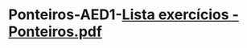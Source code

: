 # Ponteiros-AED1-[Lista exercícios - Ponteiros.pdf](https://github.com/user-attachments/files/16393645/Lista.exercicios.-.Ponteiros.pdf)
